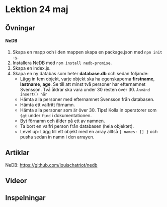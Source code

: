 # Lektion 24 maj

## Övningar

#### NeDB

1. Skapa en mapp och i den mappen skapa en package.json med `npm init -y`.
2. Installera NeDB med `npm install nedb-promise`.
3. Skapa en index.js.
4. Skapa en ny databas som heter **database.db** och sedan följande:
    * Lägg in fem objekt, varje objekt ska ha egenskaperna **firstname**, **lastname**, **age**. Se till att minst två personer har efternamnet Svensson. Två åldrar ska vara under 30 resten över 30. `Använd insert() här`
    * Hämta alla personer med efternamnet Svensson från databasen.
    * Hämta ett valfritt förnamn.
    * Hämta alla personer som är över 30. Tips! Kolla in operatorer som `$gt` under `find` i dokumentationen.
    * Byt förnamn och ålder på ett av namnen.
    * Ta bort en valfri person från databasen (hela objektet).
    * Level up: Lägg till ett objekt med en array alltså `{ names: [] }` och pusha sedan in namn i den arrayen. 



## Artiklar

NeDB: https://github.com/louischatriot/nedb

## Videor

## Inspelningar
